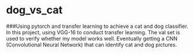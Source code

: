 # dog_vs_cat
###Using pytorch and transfer learning to achieve a cat and dog classifier.
In this project, using VGG-16 to conduct transfer learning. The val set is used to verify whether my model works well. Eventually getting a CNN (Convolutional Neural Network) that can identify cat and dog pictures. 
